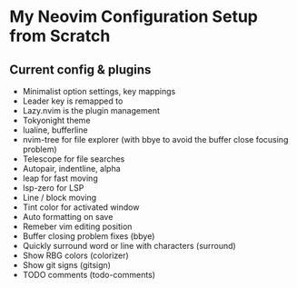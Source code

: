 # My Neovim Configuration Setup from Scratch

## Current config & plugins 
- Minimalist option settings, key mappings
- Leader key is remapped to <space>
- Lazy.nvim is the plugin management
- Tokyonight theme
- lualine, bufferline
- nvim-tree for file explorer (with bbye to avoid the buffer close focusing problem)
- Telescope for file searches
- Autopair, indentline, alpha 
- leap for fast moving
- lsp-zero for LSP
- Line / block moving
- Tint color for activated window
- Auto formatting on save
- Remeber vim editing position
- Buffer closing problem fixes (bbye)
- Quickly surround word or line with characters (surround)
- Show RBG colors (colorizer)
- Show git signs (gitsign)
- TODO comments (todo-comments)
